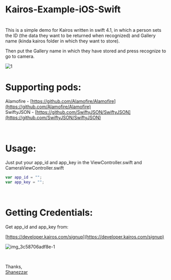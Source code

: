 # Kairos-Example-iOS-Swift

#

This is a simple demo for Kairos written in swift 4.1, in which a person sets the ID (the data they want to be returned when recognized) and Gallery name (kinda kairos folder in which they want to store).

Then put the Gallery name in which they have stored and press recognize to go to camera.

![1](https://user-images.githubusercontent.com/35195398/39970532-73bb9a8a-5706-11e8-8d31-1e520353b7f3.png)


# Supporting pods:
Alamofire - [https://github.com/Alamofire/Alamofire](https://github.com/Alamofire/Alamofire)
<br/>
SwiftyJSON - [https://github.com/SwiftyJSON/SwiftyJSON](https://github.com/SwiftyJSON/SwiftyJSON)

<br>

# Usage:
Just put your app\_id and app\_key in the ViewController.swift and CameraViewController.swift


```swift
var app_id = "";
var app_key = "";
```

<br>

# Getting Credentials:
Get app\_id and app\_key from:

[https://developer.kairos.com/signup](https://developer.kairos.com/signup)

![img_3c58706adf8e-1](https://user-images.githubusercontent.com/35195398/39970552-ce181eb8-5706-11e8-8530-2065d84712df.jpeg)


<br>

Thanks, <br>
[Shanezzar][1]

[1]: https://shanezzar.com
